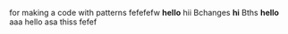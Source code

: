 for making a code with patterns
fefefefw
**hello**
hii
Bchanges
**hi**
Bths
**hello**
aaa
hello
asa
thiss
fefef
